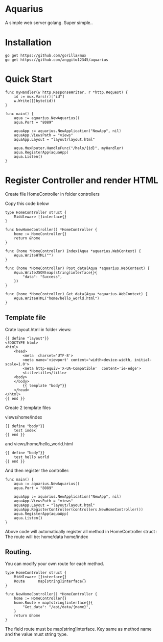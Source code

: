 # Aquarius

A simple web server golang. Super simple..

# Installation
```
go get https://github.com/gorilla/mux
go get https://github.com/anggito12345/aquarius
```

# Quick Start

```
func myHandler(w http.ResponseWriter, r *http.Request) {
	id := mux.Vars(r)["id"]
	w.Write([]byte(id))
}

func main() {
	aqua := aquarius.NewAquarius()
	aqua.Port = "8089"

	aquaApp := aquarius.NewApplication("NewApp", nil)
	aquaApp.ViewsPath = "views"
	aquaApp.Layout = "layout/layout.html"

	aqua.MuxRouter.HandleFunc("/halo/{id}", myHandler)
	aqua.RegisterApp(aquaApp)
	aqua.Listen()
}

```

# Register Controller and render HTML

Create file HomeController in folder controllers

Copy this code below
```
type HomeController struct {
	Middleware []interface{}
}

func NewHomeController() *HomeController {
	home := HomeController{}
	return &home
}

func (home *HomeController) Index(Aqua *aquarius.WebContext) {
	Aqua.WriteHTML("")
}

func (home *HomeController) Post_data(Aqua *aquarius.WebContext) {
	Aqua.WriteJSON(map[string]interface{}{
		"data": "Success",
	})
}

func (home *HomeController) Get_data(Aqua *aquarius.WebContext) {
	Aqua.WriteHTML("home/hello_world.html")
}

```

## Template file

Crate layout.html in folder views:
```
{{ define "layout"}}
<!DOCTYPE html>
<html>
    <head>
        <meta  charset='UTF-8'>
        <meta name='viewport' content='width=device-width, initial-scale=1.0'>
        <meta http-equiv='X-UA-Compatible'  content='ie-edge'>
        <title>title</title>
    <body>
    </body>
        {{ template "body"}}
    </head>
</html>
{{ end }}
```

Create 2 template files

views/home/index

```
{{ define "body"}}
    test index
{{ end }}
```
and
views/home/hello_world.html
```
{{ define "body"}}
    test hello world
{{ end }}
```

And then register the controller:
```
func main() {
	aqua := aquarius.NewAquarius()
	aqua.Port = "8089"

	aquaApp := aquarius.NewApplication("NewApp", nil)
	aquaApp.ViewsPath = "views"
	aquaApp.Layout = "layout/layout.html"
	aquaApp.RegisterController(controllers.NewHomeController())
	aqua.RegisterApp(aquaApp)
	aqua.Listen()
}
```

Above code will automatically register all method in HomeController struct :
The route will be:
home/data 
home/index 


## Routing.

You can modify your own route for each method. 

```
type HomeController struct {
	Middleware []interface{}	
	Route      map[string]interface{}
}

func NewHomeController() *HomeController {
	home := HomeController{}	
	home.Route = map[string]interface{}{
		"Get_data": "/api/data/{name}",
	}
	return &home
}
```

The field route must be map[string]interface. Key same as method name and the value must string type.